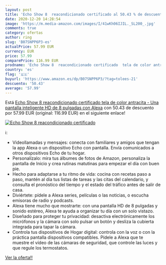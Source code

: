 ```yaml
---
layout: post
title: 'Echo Show 8  reacondicionado certificado al 50.43 % de descuento'
date: 2020-12-20 14:28:54
image: 'https://m.media-amazon.com/images/I/41wKh06IJIL._SL200_.jpg'
comments: true
category: ofertas
author: ring
slug: 'B07SNPP6P3-es'
actualPrice: 57.99 EUR
currency: EUR
price: 57.99
comparePrice: 116.99 EUR
prodname: 'Echo Show 8  reacondicionado certificado  tela de color antracita - Una pantalla inteligente HD de 8 pulgadas con Alexa'
country: 'es'
flag: '🇪🇸'
buyurl: 'https://www.amazon.es/dp/B07SNPP6P3/?tag=tolees-21'
descuento: '50.43'
average: '57.99'
---
```


Está [Echo Show 8  reacondicionado certificado  tela de color antracita - Una pantalla inteligente HD de 8 pulgadas con Alexa](https://www.amazon.es/dp/B07SNPP6P3/?tag=tolees-21) con 50.43 de descuento por 57.99 EUR (original: 116.99 EUR) en el siguiente enlace!

[![Echo Show 8  reacondicionado certificado](https://m.media-amazon.com/images/I/41wKh06IJIL._SL200_.jpg)](https://www.amazon.es/dp/B07SNPP6P3/?tag=tolees-21)

ℹ️:

- Videollamadas y mensajes: conecta con familiares y amigos que tengan la app Alexa o un dispositivo Echo con pantalla. Envía comunicados a otros dispositivos Echo de tu hogar.
- Personalízalo: mira tus álbumes de fotos de Amazon, personaliza la pantalla de Inicio y crea rutinas matutinas para empezar el día con buen pie.
- Hecho para adaptarse a tu ritmo de vida: cocina con recetas paso a paso, mantén al día tus listas de tareas y las citas del calendario, y consulta el pronóstico del tiempo y el estado del tráfico antes de salir de casa.
- Diviértete: pídele a Alexa series, películas o las noticias, o escucha emisoras de radio y podcasts.
- Alexa tiene mucho que mostrarte: con una pantalla HD de 8 pulgadas y sonido estéreo, Alexa te ayuda a organizar tu día con un solo vistazo.
- Diseñado para proteger tu privacidad: desactiva electrónicamente los micrófonos y la cámara con solo pulsar un botón y desliza la cubierta integrada para tapar la cámara.
- Controla tus dispositivos de Hogar digital: controla con la voz o con la práctica pantalla dispositivos compatibles. Pídele a Alexa que te muestre el vídeo de las cámaras de seguridad, que controle las luces y que regule los termostatos.

[Ver la oferta!!](https://www.amazon.es/dp/B07SNPP6P3/?tag=tolees-21)
